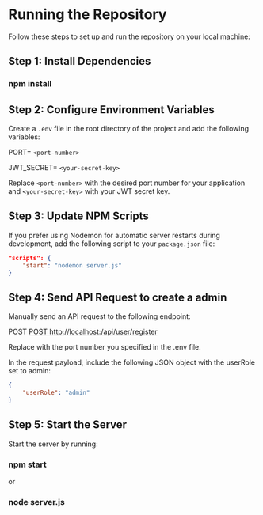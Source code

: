 # Running the Repository

Follow these steps to set up and run the repository on your local machine:

## Step 1: Install Dependencies

### npm install

## Step 2: Configure Environment Variables

Create a `.env` file in the root directory of the project and add the following variables:

PORT= `<port-number>`

JWT_SECRET= `<your-secret-key>`

Replace `<port-number>` with the desired port number for your application and `<your-secret-key>` with your JWT secret key.

## Step 3: Update NPM Scripts

If you prefer using Nodemon for automatic server restarts during development, add the following script to your `package.json` file:

```json
"scripts": {
    "start": "nodemon server.js"
}
```

## Step 4: Send API Request to create a admin

Manually send an API request to the following endpoint:

POST [POST http://localhost:<port>/api/user/register](http://localhost:<port>/api/user/register)

Replace <port> with the port number you specified in the .env file.

In the request payload, include the following JSON object with the userRole set to admin:

```json
{
    "userRole": "admin"
}
```

## Step 5: Start the Server

Start the server by running:

### npm start

or

### node server.js

